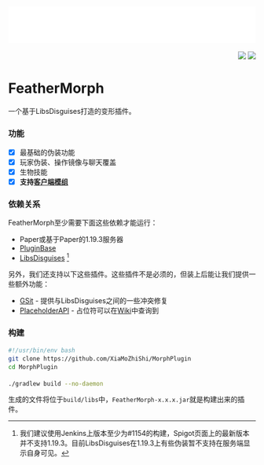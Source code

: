 ![cover](./assets/cover.png)

<p align="right">
  <img src="https://github.com/XiaMoZhiShi/MorphPlugin/actions/workflows/build.yml/badge.svg">
  <img src="https://img.shields.io/github/release/XiaMoZhiShi/MorphPlugin.svg">
</p>

<!-- [Wiki](https://github.com/XiaMoZhiShi/MorphPlugin/wiki) -->

# FeatherMorph

一个基于LibsDisguises打造的变形插件。

### 功能
- [x] 最基础的伪装功能
- [x] 玩家伪装、操作镜像与聊天覆盖
- [x] 生物技能
- [x] **支持[客户端模组](https://github.com/XiaMoZhiShi/MorphPluginClient)**

### 依赖关系
FeatherMorph至少需要下面这些依赖才能运行：
- Paper或基于Paper的1.19.3服务器
- [PluginBase](https://github.com/XiaMoZhiShi/PluginBase/releases/latest)
- [LibsDisguises](https://ci.md-5.net/job/LibsDisguises/) [^ld]

[^ld]: 我们建议使用Jenkins上版本至少为#1154的构建，Spigot页面上的最新版本并不支持1.19.3。目前LibsDisguises在1.19.3上有些伪装暂不支持在服务端显示自身可见。

另外，我们还支持以下这些插件。这些插件不是必须的，但装上后能让我们提供一些额外功能：
- [GSit](https://www.spigotmc.org/resources/gsit-modern-sit-seat-and-chair-lay-and-crawl-plugin-1-13-x-1-19-x.62325/) - 提供与LibsDisguises之间的一些冲突修复
- [PlaceholderAPI](https://www.spigotmc.org/resources/placeholderapi.6245/) - 占位符可以在[Wiki](https://github.com/XiaMoZhiShi/MorphPlugin/wiki/PlaceholderAPI)中查询到

### 构建
```bash
#!/usr/bin/env bash
git clone https://github.com/XiaMoZhiShi/MorphPlugin
cd MorphPlugin

./gradlew build --no-daemon
```

生成的文件将位于`build/libs`中，`FeatherMorph-x.x.x.jar`就是构建出来的插件。